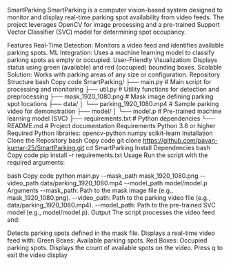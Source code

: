 SmartParking
SmartParking is a computer vision-based system designed to monitor and display real-time parking spot availability from video feeds. The project leverages OpenCV for image processing and a pre-trained Support Vector Classifier (SVC) model for determining spot occupancy.

Features
Real-Time Detection: Monitors a video feed and identifies available parking spots.
ML Integration: Uses a machine learning model to classify parking spots as empty or occupied.
User-Friendly Visualization: Displays status using green (available) and red (occupied) bounding boxes.
Scalable Solution: Works with parking areas of any size or configuration.
Repository Structure
bash
Copy code
SmartParking/
├── main.py                   # Main script for processing and monitoring
├── util.py                   # Utility functions for detection and preprocessing
├── mask_1920_1080.png        # Mask image defining parking spot locations
├── data/
│   └── parking_1920_1080.mp4 # Sample parking video for demonstration
├── model/
│   └── model.p               # Pre-trained machine learning model (SVC)
├── requirements.txt          # Python dependencies
└── README.md                 # Project documentation
Requirements
Python 3.8 or higher
Required Python libraries:
opencv-python
numpy
scikit-learn
Installation
Clone the Repository
bash
Copy code
git clone https://github.com/pavan-kumar-25/SmartParking.git
cd SmartParking
Install Dependencies
bash
Copy code
pip install -r requirements.txt
Usage
Run the script with the required arguments:

bash
Copy code
python main.py --mask_path mask_1920_1080.png --video_path data/parking_1920_1080.mp4 --model_path model/model.p
Arguments
--mask_path: Path to the mask image file (e.g., mask_1920_1080.png).
--video_path: Path to the parking video file (e.g., data/parking_1920_1080.mp4).
--model_path: Path to the pre-trained SVC model (e.g., model/model.p).
Output
The script processes the video feed and:

Detects parking spots defined in the mask file.
Displays a real-time video feed with:
Green Boxes: Available parking spots.
Red Boxes: Occupied parking spots.
Displays the count of available spots on the video.
Press q to exit the video display
